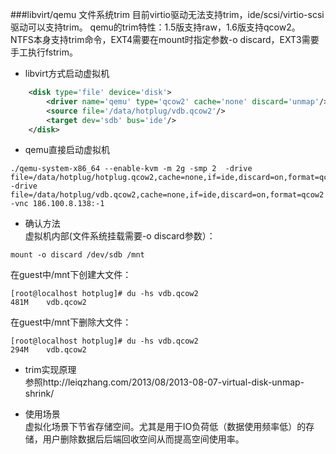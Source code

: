 ###libvirt/qemu  文件系统trim
目前virtio驱动无法支持trim，ide/scsi/virtio-scsi驱动可以支持trim。
qemu的trim特性：1.5版支持raw，1.6版支持qcow2。
NTFS本身支持trim命令，EXT4需要在mount时指定参数-o discard，EXT3需要手工执行fstrim。
+ libvirt方式启动虚拟机
```xml
    <disk type='file' device='disk'>
        <driver name='qemu' type='qcow2' cache='none' discard='unmap'/>
        <source file='/data/hotplug/vdb.qcow2'/>
        <target dev='sdb' bus='ide'/>
    </disk>
```

+ qemu直接启动虚拟机
```shell
./qemu-system-x86_64 --enable-kvm -m 2g -smp 2  -drive file=/data/hotplug/hotplug.qcow2,cache=none,if=ide,discard=on,format=qcow2 -drive file=/data/hotplug/vdb.qcow2,cache=none,if=ide,discard=on,format=qcow2  -vnc 186.100.8.138:-1
```

+ 确认方法  
虚拟机内部(文件系统挂载需要-o discard参数）：
```shell
mount -o discard /dev/sdb /mnt
```
在guest中/mnt下创建大文件：
```shell
[root@localhost hotplug]# du -hs vdb.qcow2
481M    vdb.qcow2
```
在guest中/mnt下删除大文件：
```shell
[root@localhost hotplug]# du -hs vdb.qcow2
294M    vdb.qcow2
```

+ trim实现原理  
参照http://leiqzhang.com/2013/08/2013-08-07-virtual-disk-unmap-shrink/


+ 使用场景  
虚拟化场景下节省存储空间。尤其是用于IO负荷低（数据使用频率低）的存储，用户删除数据后后端回收空间从而提高空间使用率。



